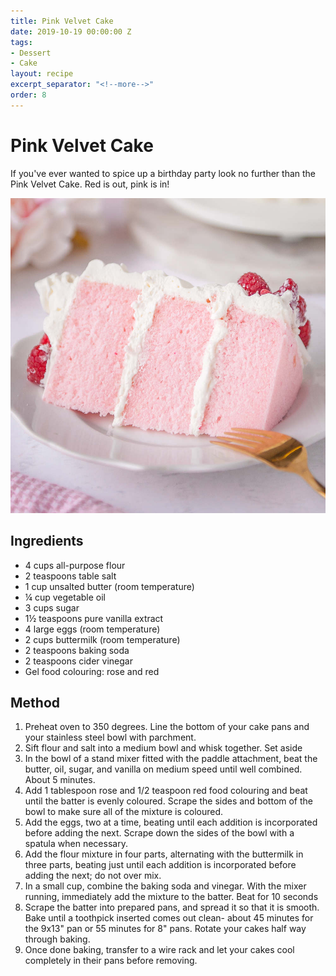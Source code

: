 ```yaml
---
title: Pink Velvet Cake
date: 2019-10-19 00:00:00 Z
tags:
- Dessert
- Cake
layout: recipe
excerpt_separator: "<!--more-->"
order: 8
---
```


# Pink Velvet Cake

If you've ever wanted to spice up a birthday party look no further than the Pink Velvet Cake. Red is out, pink is in!

<!--more-->

[![Pink Velvet Cake](/_uploads/velevt.jpg)](/_uploads/velevt.jpg)


## Ingredients

- 4 cups all-purpose flour
- 2 teaspoons table salt
- 1 cup unsalted butter (room temperature)
- &#188; cup vegetable oil
- 3 cups sugar
- 1&#189; teaspoons pure vanilla extract
- 4 large eggs (room temperature)
- 2 cups buttermilk (room temperature)
- 2 teaspoons baking soda
- 2 teaspoons cider vinegar
- Gel food colouring: rose and red


## Method

1. Preheat oven to 350 degrees. Line the bottom of your cake pans and your stainless steel bowl with parchment.
2. Sift flour and salt into a medium bowl and whisk together. Set aside
3. In the bowl of a stand mixer fitted with the paddle attachment, beat the butter, oil, sugar, and vanilla on medium speed until well combined. About 5 minutes.
4. Add 1 tablespoon rose and 1/2 teaspoon red food colouring and beat until the batter is evenly coloured. Scrape the sides and bottom of the bowl to make sure all of the mixture is coloured.
5. Add the eggs, two at a time, beating until each addition is incorporated before adding the next. Scrape down the sides of the bowl with a spatula when necessary.
6. Add the flour mixture in four parts, alternating with the buttermilk in three parts, beating just until each addition is incorporated before adding the next; do not over mix.
7. In a small cup, combine the baking soda and vinegar. With the mixer running, immediately add the mixture to the batter. Beat for 10 seconds
8. Scrape the batter into prepared pans, and spread it so that it is smooth. Bake until a toothpick inserted comes out clean- about 45 minutes for the 9x13" pan or 55 minutes for 8" pans. Rotate your cakes half way through baking.
9. Once done baking, transfer to a wire rack and let your cakes cool completely in their pans before removing.
